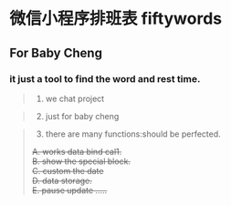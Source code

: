 # 微信小程序排班表 fiftywords

## For Baby Cheng

### it just a tool to find the word and rest time.

>1. we chat project

>2. just for baby cheng

>3. there are many functions:should be perfected.
>
><del>A. works data bind cal1.</del></br>
><del>B. show the special block.<del></br>
><del>C. custom the date </del></br>
><del>D. data storage.</del></br>
>E. pause update .....


